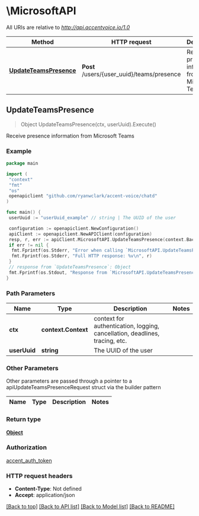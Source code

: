 # \MicrosoftAPI

All URIs are relative to *<http://api.accentvoice.io/1.0>*

Method | HTTP request | Description
------------- | ------------- | -------------
[**UpdateTeamsPresence**](MicrosoftAPI.md#UpdateTeamsPresence) | **Post** /users/{user_uuid}/teams/presence | Receive presence information from Microsoft Teams

## UpdateTeamsPresence

> Object UpdateTeamsPresence(ctx, userUuid).Execute()

Receive presence information from Microsoft Teams

### Example

```go
package main

import (
 "context"
 "fmt"
 "os"
 openapiclient "github.com/ryanwclark/accent-voice/chatd"
)

func main() {
 userUuid := "userUuid_example" // string | The UUID of the user

 configuration := openapiclient.NewConfiguration()
 apiClient := openapiclient.NewAPIClient(configuration)
 resp, r, err := apiClient.MicrosoftAPI.UpdateTeamsPresence(context.Background(), userUuid).Execute()
 if err != nil {
  fmt.Fprintf(os.Stderr, "Error when calling `MicrosoftAPI.UpdateTeamsPresence``: %v\n", err)
  fmt.Fprintf(os.Stderr, "Full HTTP response: %v\n", r)
 }
 // response from `UpdateTeamsPresence`: Object
 fmt.Fprintf(os.Stdout, "Response from `MicrosoftAPI.UpdateTeamsPresence`: %v\n", resp)
}
```

### Path Parameters

Name | Type | Description  | Notes
------------- | ------------- | ------------- | -------------
**ctx** | **context.Context** | context for authentication, logging, cancellation, deadlines, tracing, etc.
**userUuid** | **string** | The UUID of the user |

### Other Parameters

Other parameters are passed through a pointer to a apiUpdateTeamsPresenceRequest struct via the builder pattern

Name | Type | Description  | Notes
------------- | ------------- | ------------- | -------------

### Return type

[**Object**](Object.md)

### Authorization

[accent_auth_token](../README.md#accent_auth_token)

### HTTP request headers

- **Content-Type**: Not defined
- **Accept**: application/json

[[Back to top]](#) [[Back to API list]](../README.md#documentation-for-api-endpoints)
[[Back to Model list]](../README.md#documentation-for-models)
[[Back to README]](../README.md)
